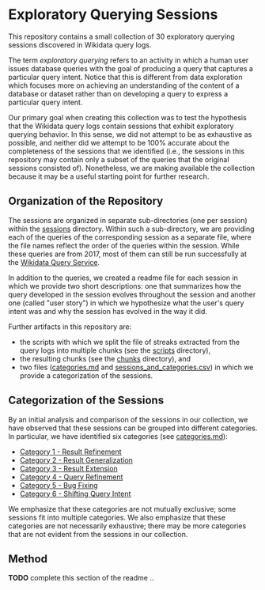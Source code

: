 # Exploratory Querying Sessions
This repository contains a small collection of 30 exploratory querying sessions discovered in Wikidata query logs.

The term _exploratory querying_ refers to an activity in which a human user issues database queries with the goal of producing a query that captures a particular query intent. Notice that this is different from data exploration which focuses more on achieving an understanding of the content of a database or dataset rather than on developing a query to express a particular query intent.

Our primary goal when creating this collection was to test the hypothesis that the Wikidata query logs contain sessions that exhibit exploratory querying behavior. In this sense, we did not attempt to be as exhaustive as possible, and neither did we attempt to be 100% accurate about the completeness of the sessions that we identified (i.e., the sessions in this repository may contain only a subset of the queries that the original sessions consisted of). Nonetheless, we are making available the collection because it may be a useful starting point for further research.

## Organization of the Repository
The sessions are organized in separate sub-directories (one per session) within the [sessions](https://github.com/hartig/ExploratoryQueryingSessions/tree/main/sessions) directory. Within such a sub-directory, we are providing each of the queries of the corresponding session as a separate file, where the file names reflect the order of the queries within the session. While these queries are from 2017, most of them can still be run successfully at the [Wikidata Query Service](https://query.wikidata.org/).

In addition to the queries, we created a readme file for each session in which we provide two short descriptions: one that summarizes how the query developed in the session evolves throughout the session and another one (called "user story") in which we hypothesize what the user's query intent was and why the session has evolved in the way it did.

Further artifacts in this repository are:
* the scripts with which we split the file of streaks extracted from the query logs into multiple chunks (see the [scripts](https://github.com/hartig/ExploratoryQueryingSessions/tree/main/scripts) directory),
* the resulting chunks (see the [chunks](https://github.com/hartig/ExploratoryQueryingSessions/tree/main/chunks) directory), and
* two files ([categories.md](https://github.com/hartig/ExploratoryQueryingSessions/tree/main/categories.md) and [sessions_and_categories.csv](https://github.com/hartig/ExploratoryQueryingSessions/tree/main/sessions_and_categories.csv)) in which we provide a categorization of the sessions.

## Categorization of the Sessions
By an initial analysis and comparison of the sessions in our collection, we have observed that these sessions can be grouped into different categories. In particular, we have identified six categories (see [categories.md](https://github.com/hartig/ExploratoryQueryingSessions/tree/main/categories.md)):
* [Category 1 - Result Refinement](https://github.com/hartig/ExploratoryQueryingSessions/blob/main/categories.md#category-1---result-refinement)
* [Category 2 - Result Generalization](https://github.com/hartig/ExploratoryQueryingSessions/blob/main/categories.md#category-2---result-generalization)
* [Category 3 - Result Extension](https://github.com/hartig/ExploratoryQueryingSessions/blob/main/categories.md#category-3---result-extension)
* [Category 4 - Query Refinement](https://github.com/hartig/ExploratoryQueryingSessions/blob/main/categories.md#category-4---query-refinement)
* [Category 5 - Bug Fixing](https://github.com/hartig/ExploratoryQueryingSessions/blob/main/categories.md#category-5---bug-fixing)
* [Category 6 - Shifting Query Intent](https://github.com/hartig/ExploratoryQueryingSessions/blob/main/categories.md#category-6---shifting-query-intent)

We emphasize that these categories are not mutually exclusive; some sessions fit into multiple categories. We also emphasize that these categories are not necessarily exhaustive; there may be more categories that are not evident from the sessions in our collection.

## Method

**TODO** complete this section of the readme ..
